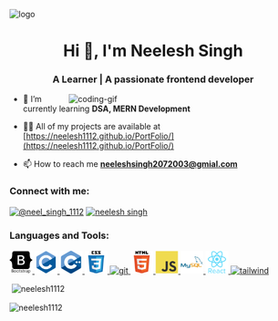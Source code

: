 ![logo](https://github.com/neelesh1112/neelesh1112/blob/master/Banner.png)
<h1 align="center">Hi 👋, I'm Neelesh Singh</h1>
<h3 align="center">A Learner | A passionate frontend developer</h3>

<img align="right" alt="coding-gif" width="400" src="https://spng.pngfind.com/pngs/s/51-513850_welcome-to-beatnik-technology-web-and-software-development.png">



- 🌱 I’m currently learning **DSA, MERN Development**

- 👨‍💻 All of my projects are available at [https://neelesh1112.github.io/PortFolio/](https://neelesh1112.github.io/PortFolio/)

- 📫 How to reach me **neeleshsingh2072003@gmial.com**

<h3 align="left">Connect with me:</h3>
<p align="left">
<a href="https://twitter.com/@neel_singh_1112" target="blank"><img align="center" src="https://raw.githubusercontent.com/rahuldkjain/github-profile-readme-generator/master/src/images/icons/Social/twitter.svg" alt="@neel_singh_1112" height="30" width="40" /></a>
<a href="https://linkedin.com/in/neelesh singh" target="blank"><img align="center" src="https://raw.githubusercontent.com/rahuldkjain/github-profile-readme-generator/master/src/images/icons/Social/linked-in-alt.svg" alt="neelesh singh" height="30" width="40" /></a>
</p>

<h3 align="left">Languages and Tools:</h3>
<p align="left"> <a href="https://getbootstrap.com" target="_blank" rel="noreferrer"> <img src="https://raw.githubusercontent.com/devicons/devicon/master/icons/bootstrap/bootstrap-plain-wordmark.svg" alt="bootstrap" width="40" height="40"/> </a> <a href="https://www.cprogramming.com/" target="_blank" rel="noreferrer"> <img src="https://raw.githubusercontent.com/devicons/devicon/master/icons/c/c-original.svg" alt="c" width="40" height="40"/> </a> <a href="https://www.w3schools.com/cpp/" target="_blank" rel="noreferrer"> <img src="https://raw.githubusercontent.com/devicons/devicon/master/icons/cplusplus/cplusplus-original.svg" alt="cplusplus" width="40" height="40"/> </a> <a href="https://www.w3schools.com/css/" target="_blank" rel="noreferrer"> <img src="https://raw.githubusercontent.com/devicons/devicon/master/icons/css3/css3-original-wordmark.svg" alt="css3" width="40" height="40"/> </a> <a href="https://git-scm.com/" target="_blank" rel="noreferrer"> <img src="https://www.vectorlogo.zone/logos/git-scm/git-scm-icon.svg" alt="git" width="40" height="40"/> </a> <a href="https://www.w3.org/html/" target="_blank" rel="noreferrer"> <img src="https://raw.githubusercontent.com/devicons/devicon/master/icons/html5/html5-original-wordmark.svg" alt="html5" width="40" height="40"/> </a> <a href="https://developer.mozilla.org/en-US/docs/Web/JavaScript" target="_blank" rel="noreferrer"> <img src="https://raw.githubusercontent.com/devicons/devicon/master/icons/javascript/javascript-original.svg" alt="javascript" width="40" height="40"/> </a> <a href="https://www.mysql.com/" target="_blank" rel="noreferrer"> <img src="https://raw.githubusercontent.com/devicons/devicon/master/icons/mysql/mysql-original-wordmark.svg" alt="mysql" width="40" height="40"/> </a> <a href="https://reactjs.org/" target="_blank" rel="noreferrer"> <img src="https://raw.githubusercontent.com/devicons/devicon/master/icons/react/react-original-wordmark.svg" alt="react" width="40" height="40"/> </a> <a href="https://tailwindcss.com/" target="_blank" rel="noreferrer"> <img src="https://www.vectorlogo.zone/logos/tailwindcss/tailwindcss-icon.svg" alt="tailwind" width="40" height="40"/> </a> </p>

<p>&nbsp;<img align="center" src="https://github-readme-stats.vercel.app/api?username=neelesh1112&show_icons=true&locale=en" alt="neelesh1112" /></p>

<p><img align="center" src="https://github-readme-streak-stats.herokuapp.com/?user=neelesh1112&" alt="neelesh1112" /></p>
